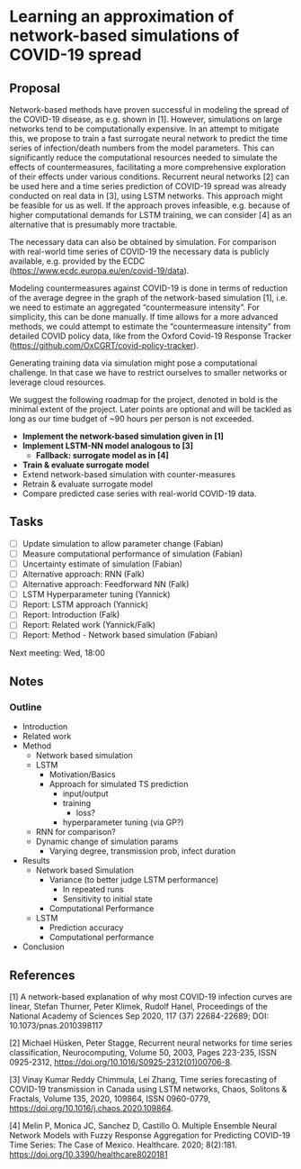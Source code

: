 # Learning an approximation of network-based simulations of COVID-19 spread

## Proposal

Network-based methods have proven successful in modeling the spread of the COVID-19 disease, 
as e.g. shown in [1]. However, simulations on large networks tend to be computationally expensive. 
In an attempt to mitigate this, we propose to train a fast surrogate neural network to predict 
the time series of infection/death numbers from the model parameters. This can significantly reduce 
the computational resources needed to simulate the effects of countermeasures, facilitating a more 
comprehensive exploration of their effects under various conditions. Recurrent neural networks [2] 
can be used here and a time series prediction of COVID-19 spread was already conducted on real data in [3], 
using LSTM networks. This approach might be feasible for us as well. If the approach proves infeasible, 
e.g. because of higher computational demands for LSTM training, we can consider [4] as an alternative 
that is presumably more tractable. 

The necessary data can also be obtained by simulation. 
For comparison with real-world time series of COVID-19 the necessary data is publicly available, 
e.g. provided by the ECDC (https://www.ecdc.europa.eu/en/covid-19/data).

Modeling countermeasures against COVID-19 is done in terms of reduction of the average degree in the graph
of the network-based simulation [1], i.e. we need to estimate an aggregated “countermeasure intensity”. 
For simplicity, this can be done manually. If time allows for a more advanced methods, we could attempt 
to estimate the “countermeasure intensity” from detailed COVID policy data, like from the Oxford Covid-19 
Response Tracker (https://github.com/OxCGRT/covid-policy-tracker). 

Generating training data via simulation might pose a computational challenge. In that case  we have to restrict 
ourselves to smaller networks or leverage cloud resources.

We suggest the following roadmap for the project, denoted in bold is the minimal extent of the project. 
Later points are optional and will be tackled as long as our time budget of ~90 hours per person is not exceeded.
- __Implement the network-based simulation given in [1]__
- __Implement LSTM-NN model analogous to [3]__
    - __Fallback: surrogate model as in [4]__
- __Train & evaluate surrogate model__
- Extend network-based simulation with counter-measures
- Retrain & evaluate surrogate model
- Compare predicted case series with real-world COVID-19 data.

## Tasks

- [ ] Update simulation to allow parameter change (Fabian)
- [ ] Measure computational performance of simulation (Fabian)
- [ ] Uncertainty estimate of simulation (Fabian)
- [ ] Alternative approach: RNN (Falk)
- [ ] Alternative approach: Feedforward NN (Falk)
- [ ] LSTM Hyperparameter tuning (Yannick)
- [ ] Report: LSTM approach (Yannick)
- [ ] Report: Introduction (Falk)
- [ ] Report: Related work (Yannick/Falk)
- [ ] Report: Method - Network based simulation (Fabian)

Next meeting: Wed, 18:00


## Notes

### Outline

- Introduction
- Related work
- Method
    - Network based simulation
    - LSTM
        - Motivation/Basics
        - Approach for simulated TS prediction
            - input/output
            - training
                - loss?
            - hyperparameter tuning (via GP?)
    - RNN for comparison?
    - Dynamic change of simulation params
        - Varying degree, transmission prob, infect duration
- Results
    - Network based Simulation
        - Variance (to better judge LSTM performance)
            - In repeated runs
            - Sensitivity to initial state
        - Computational Performance
    - LSTM
        - Prediction accuracy
        - Computational performance
- Conclusion

## References

[1] A network-based explanation of why most COVID-19 infection curves are linear, Stefan Thurner, Peter Klimek, Rudolf Hanel, Proceedings of the National Academy of Sciences Sep 2020, 117 (37) 22684-22689; DOI: 10.1073/pnas.2010398117

[2] Michael Hüsken, Peter Stagge, Recurrent neural networks for time series classification, Neurocomputing, Volume 50, 2003, Pages 223-235, ISSN 0925-2312, https://doi.org/10.1016/S0925-2312(01)00706-8.

[3] Vinay Kumar Reddy Chimmula, Lei Zhang, Time series forecasting of COVID-19 transmission in Canada using LSTM networks, Chaos, Solitons & Fractals, Volume 135, 2020, 109864, ISSN 0960-0779, https://doi.org/10.1016/j.chaos.2020.109864.

[4] Melin P, Monica JC, Sanchez D, Castillo O. Multiple Ensemble Neural Network Models with Fuzzy Response Aggregation for Predicting COVID-19 Time Series: The Case of Mexico. Healthcare. 2020; 8(2):181. https://doi.org/10.3390/healthcare8020181
